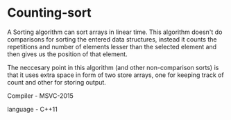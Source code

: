 # Counting-sort

A Sorting algorithm can sort arrays in linear time. This algorithm doesn't do comparisons for sorting the entered data structures, instead it counts the repetitions and number of elements lesser than the selected element and then gives us the position of that element.

The neccesary point in this algorithm (and other non-comparison sorts) is that it uses extra space in form of two store arrays, one for keeping track of count and other for storing output.

Compiler - MSVC-2015

language - C++11
